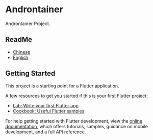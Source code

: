 # Androntainer

Androntainer Project.

## ReadMe

- [Chinese](https://gitee.com/androntainer/Androntainer/blob/master/readme/README_CN.md)
- [English](https://gitee.com/androntainer/Androntainer/blob/master/readme/README_US.md)

## Getting Started

This project is a starting point for a Flutter application.

A few resources to get you started if this is your first Flutter project:

- [Lab: Write your first Flutter app](https://docs.flutter.dev/get-started/codelab)
- [Cookbook: Useful Flutter samples](https://docs.flutter.dev/cookbook)

For help getting started with Flutter development, view the
[online documentation](https://docs.flutter.dev/), which offers tutorials,
samples, guidance on mobile development, and a full API reference.
